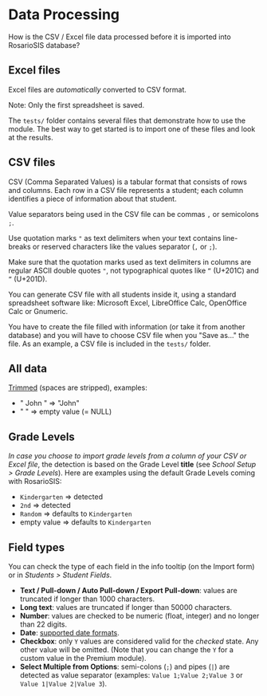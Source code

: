 # Data Processing

How is the CSV / Excel file data processed before it is imported into RosarioSIS database?

## Excel files

Excel files are _automatically_ converted to CSV format.

Note: Only the first spreadsheet is saved.

The `tests/` folder contains several files that demonstrate how to use the module. The best way to get started is to import one of these files and look at the results.

## CSV files

CSV (Comma Separated Values) is a tabular format that consists of rows and columns. Each row in a CSV file represents a student; each column identifies a piece of information about that student.

Value separators being used in the CSV file can be commas `,` or semicolons `;`.

Use quotation marks `"` as text delimiters when your text contains line-breaks or reserved characters like the values separator (`,` or `;`).

Make sure that the quotation marks used as text delimiters in columns are regular ASCII double quotes `"`, not typographical quotes like `“` (U+201C) and `”` (U+201D).

You can generate CSV file with all students inside it, using a standard spreadsheet software like: Microsoft Excel, LibreOffice Calc, OpenOffice Calc or Gnumeric.

You have to create the file filled with information (or take it from another database) and you will have to choose CSV file when you "Save as..." the file. As an example, a CSV file is included in the `tests/` folder.

## All data

[Trimmed](http://php.net/trim) (spaces are stripped), examples:

- "  John " => "John"
- "  " => empty value (= NULL)

## Grade Levels

_In case you choose to import grade levels from a column of your CSV or Excel file_, the detection is based on the Grade Level **title** (see _School Setup > Grade Levels_). Here are examples using the default Grade Levels coming with RosarioSIS:

- `Kindergarten` => detected
- `2nd` => detected
- `Random` => defaults to `Kindergarten`
- empty value => defaults to `Kindergarten`

## Field types

You can check the type of each field in the info tooltip (on the Import form) or in _Students > Student Fields_.

- **Text / Pull-down / Auto Pull-down / Export Pull-down**: values are truncated if longer than 1000 characters.
- **Long text**: values are truncated if longer than 50000 characters.
- **Number**: values are checked to be numeric (float, integer) and no longer than 22 digits.
- **Date**: [supported date formats](http://php.net/manual/en/datetime.formats.date.php).
- **Checkbox**: only `Y` values are considered valid for the _checked_ state. Any other value will be omitted. (Note that you can change the `Y` for a custom value in the Premium module).
- **Select Multiple from Options**: semi-colons (`;`) and pipes (`|`) are detected as value separator (examples: `Value 1;Value 2;Value 3` or `Value 1|Value 2|Value 3`).
